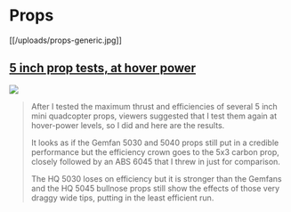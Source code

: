 # Props

[[/uploads/props-generic.jpg]]


## [5 inch prop tests, at hover power][5_inch_test]

[![](http://i1.ytimg.com/vi/9EU-6Qui0rA/0.jpg)][5_inch_test]

> After I tested the maximum thrust and efficiencies of several 5 inch mini quadcopter props, viewers suggested that I test them again at hover-power levels, so I did and here are the results.
>
> It looks as if the Gemfan 5030 and 5040 props still put in a credible performance but the efficiency crown goes to the 5x3 carbon prop, closely followed by an ABS 6045 that I threw in just for comparison.
>
> The HQ 5030 loses on efficiency but it is stronger than the Gemfans and the HQ 5045 bullnose props still show the effects of those very draggy wide tips, putting in the least efficient run.

[5_inch_test]: https://www.youtube.com/watch?v=9EU-6Qui0rA
